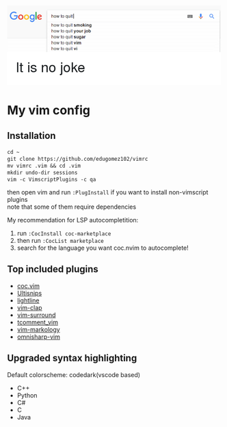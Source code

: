 ![exit vim](nojoke.png)

# My vim config

## Installation

    cd ~
    git clone https://github.com/edugomez102/vimrc
    mv vimrc .vim && cd .vim
    mkdir undo-dir sessions
    vim -c VimscriptPlugins -c qa

then open vim and run `:PlugInstall` if you want to install non-vimscript
plugins  
note that some of them require dependencies

My recommendation for LSP autocompletition:

1. run `:CocInstall coc-marketplace`
2. then run `:CocList marketplace`
3. search for the language you want coc.nvim to autocomplete!

## Top included plugins

- [coc.vim](https://github.com/neoclide/coc.nvim)
- [Ultisnips](https://github.com/SirVer/ultisnips)
- [lightline](https://github.com/itchyny/lightline.vim)
- [vim-clap](https://github.com/liuchengxu/vim-clap)
- [vim-surround](https://github.com/tpope/vim-surround)
- [tcomment_vim](https://github.com/tomtom/tcomment_vim)
- [vim-markology](https://github.com/jeetsukumaran/vim-markology)
- [omnisharp-vim](https://github.com/OmniSharp/omnisharp-vim)

## Upgraded syntax highlighting

Default colorscheme: codedark(vscode based)

- C++
- Python
- C#
- C
- Java

